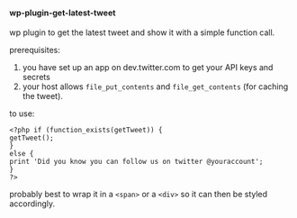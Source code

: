 #### wp-plugin-get-latest-tweet

wp plugin to get the latest tweet and show it with a simple function call.

prerequisites:

1. you have set up an app on dev.twitter.com to get your API keys and secrets
2. your host allows `file_put_contents` and `file_get_contents` (for caching the tweet).


to use:

    <?php if (function_exists(getTweet)) { 
    getTweet(); 
    }
    else { 
    print 'Did you know you can follow us on twitter @youraccount'; 
    } 
    ?>

probably best to wrap it in a `<span>` or a `<div>` so it can then be styled accordingly.
